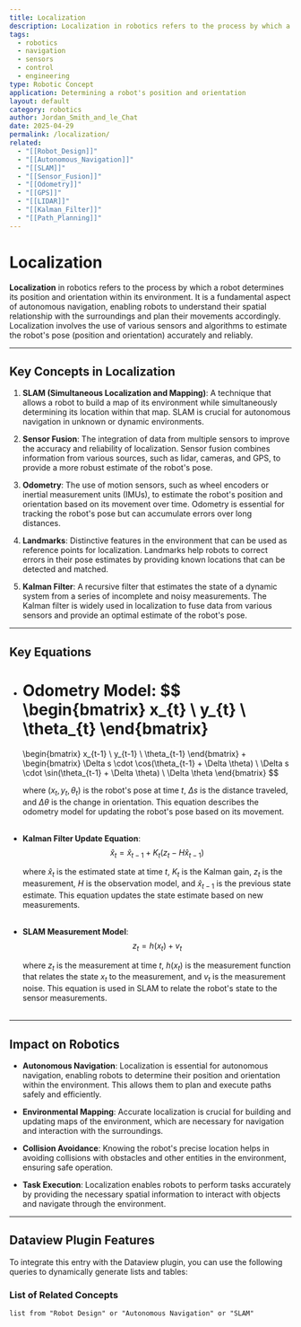 ```yaml
---
title: Localization
description: Localization in robotics refers to the process by which a robot determines its position and orientation within its environment.
tags:
  - robotics
  - navigation
  - sensors
  - control
  - engineering
type: Robotic Concept
application: Determining a robot's position and orientation
layout: default
category: robotics
author: Jordan_Smith_and_le_Chat
date: 2025-04-29
permalink: /localization/
related:
  - "[[Robot_Design]]"
  - "[[Autonomous_Navigation]]"
  - "[[SLAM]]"
  - "[[Sensor_Fusion]]"
  - "[[Odometry]]"
  - "[[GPS]]"
  - "[[LIDAR]]"
  - "[[Kalman_Filter]]"
  - "[[Path_Planning]]"
---
```


# Localization

**Localization** in robotics refers to the process by which a robot determines its position and orientation within its environment. It is a fundamental aspect of autonomous navigation, enabling robots to understand their spatial relationship with the surroundings and plan their movements accordingly. Localization involves the use of various sensors and algorithms to estimate the robot's pose (position and orientation) accurately and reliably.

---

## Key Concepts in Localization

1. **SLAM (Simultaneous Localization and Mapping)**: A technique that allows a robot to build a map of its environment while simultaneously determining its location within that map. SLAM is crucial for autonomous navigation in unknown or dynamic environments.

2. **Sensor Fusion**: The integration of data from multiple sensors to improve the accuracy and reliability of localization. Sensor fusion combines information from various sources, such as lidar, cameras, and GPS, to provide a more robust estimate of the robot's pose.

3. **Odometry**: The use of motion sensors, such as wheel encoders or inertial measurement units (IMUs), to estimate the robot's position and orientation based on its movement over time. Odometry is essential for tracking the robot's pose but can accumulate errors over long distances.

4. **Landmarks**: Distinctive features in the environment that can be used as reference points for localization. Landmarks help robots to correct errors in their pose estimates by providing known locations that can be detected and matched.

5. **Kalman Filter**: A recursive filter that estimates the state of a dynamic system from a series of incomplete and noisy measurements. The Kalman filter is widely used in localization to fuse data from various sensors and provide an optimal estimate of the robot's pose.

---

## Key Equations

- **Odometry Model**:
  $$
  \begin{bmatrix}
  x_{t} \\
  y_{t} \\
  \theta_{t}
  \end{bmatrix}
  =
  \begin{bmatrix}
  x_{t-1} \\
  y_{t-1} \\
  \theta_{t-1}
  \end{bmatrix}
  +
  \begin{bmatrix}
  \Delta s \cdot \cos(\theta_{t-1} + \Delta \theta) \\
  \Delta s \cdot \sin(\theta_{t-1} + \Delta \theta) \\
  \Delta \theta
  \end{bmatrix}
  $$

  where $(x_t, y_t, \theta_t)$ is the robot's pose at time $t$, $\Delta s$ is the distance traveled, and $\Delta \theta$ is the change in orientation. This equation describes the odometry model for updating the robot's pose based on its movement.
  <br></br>

- **Kalman Filter Update Equation**:
  $$
  \hat{x}_t = \hat{x}_{t-1} + K_t (z_t - H \hat{x}_{t-1})
  $$

  where $\hat{x}_t$ is the estimated state at time $t$, $K_t$ is the Kalman gain, $z_t$ is the measurement, $H$ is the observation model, and $\hat{x}_{t-1}$ is the previous state estimate. This equation updates the state estimate based on new measurements.
  <br></br>

- **SLAM Measurement Model**:
  $$
  z_t = h(x_t) + v_t
  $$

  where $z_t$ is the measurement at time $t$, $h(x_t)$ is the measurement function that relates the state $x_t$ to the measurement, and $v_t$ is the measurement noise. This equation is used in SLAM to relate the robot's state to the sensor measurements.
  <br></br>

---

## Impact on Robotics

- **Autonomous Navigation**: Localization is essential for autonomous navigation, enabling robots to determine their position and orientation within the environment. This allows them to plan and execute paths safely and efficiently.

- **Environmental Mapping**: Accurate localization is crucial for building and updating maps of the environment, which are necessary for navigation and interaction with the surroundings.

- **Collision Avoidance**: Knowing the robot's precise location helps in avoiding collisions with obstacles and other entities in the environment, ensuring safe operation.

- **Task Execution**: Localization enables robots to perform tasks accurately by providing the necessary spatial information to interact with objects and navigate through the environment.

---

## Dataview Plugin Features

To integrate this entry with the Dataview plugin, you can use the following queries to dynamically generate lists and tables:

### List of Related Concepts
```dataview
list from "Robot Design" or "Autonomous Navigation" or "SLAM"
